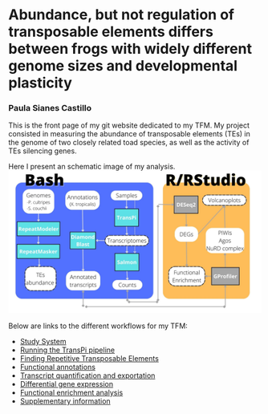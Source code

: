 # Abundance, but not regulation of transposable elements differs between frogs with widely different genome sizes and developmental plasticity
### Paula Sianes Castillo

This is the front page of my git website dedicated to my TFM. My project consisted in measuring the abundance of transposable elements (TEs) in the genome of two closely related toad species, as well as the activity of TEs silencing genes.

Here I present an schematic image of my analysis.\
![](workflow.jpg)

Below are links to the different workflows for my TFM:


* [Study System](Study_system.md)
* [Running the TransPi pipeline](transpi.md)
* [Finding Repetitive Transposable Elements](repeats.md)
* [Functional annotations](functional_annotation_blastx.md)
* [Transcript quantification and exportation](Salmon.md)
* [Differential gene expression](DEGs_24h.Rmd)
* [Functional enrichment analysis](Functional_enrichment.Rmd)
* [Supplementary information](supplementary_material.md)



